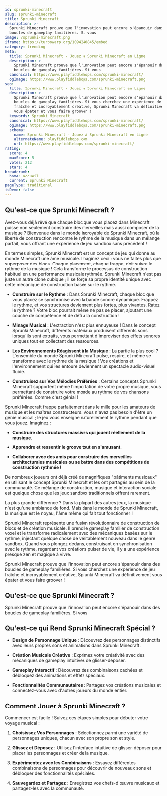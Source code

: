 ```yaml
---
id: sprunki-minecraft
slug: sprunki-minecraft
title: Sprunki Minecraft
description: >-
  Sprunki Minecraft prouve que l'innovation peut encore s'épanouir dans des
  boucles de gameplay familières. Si vous
image: /sprunki-minecraft.png
iframe: https://turbowarp.org/1094240845/embed
category: trending
meta:
  title: Sprunki Minecraft - Jouez à Sprunki Minecraft en Ligne
  description: >-
    Sprunki Minecraft prouve que l'innovation peut encore s'épanouir dans des
    boucles de gameplay familières. Si vous
  canonical: https://www.playfiddlebops.com/sprunki-minecraft/
  ogImage: https://www.playfiddlebops.com/sprunki-minecraft.png
seo:
  title: Sprunki Minecraft - Jouez à Sprunki Minecraft en Ligne
  description: >-
    Sprunki Minecraft prouve que l'innovation peut encore s'épanouir dans des
    boucles de gameplay familières. Si vous cherchez une expérience de jeu
    fraîche et incroyablement créative, Sprunki Minecraft va définitivement
    vous épater et vous faire groover !
  keywords: Sprunki Minecraft
  canonical: https://www.playfiddlebops.com/sprunki-minecraft/
  ogImage: https://www.playfiddlebops.com/sprunki-minecraft.png
  schema:
    name: Sprunki Minecraft - Jouez à Sprunki Minecraft en Ligne
    alternateName: playfiddlebops.com
    url: https://www.playfiddlebops.com/sprunki-minecraft/
rating:
  score: 4
  maxScore: 5
  votes: 212
  stars: 4
breadcrumb:
  home: accueil
  current: Sprunki Minecraft
pageType: traditional
isDemo: false
---
```


## Qu'est-ce que Sprunki Minecraft ?

Avez-vous déjà rêvé que chaque bloc que vous placez dans Minecraft puisse non seulement construire des merveilles mais aussi composer de la musique ? Bienvenue dans le monde incroyable de Sprunki Minecraft, où la liberté de construction rencontre le rythme de la musique dans un mélange parfait, vous offrant une expérience de jeu sandbox sans précédent !

En termes simples, Sprunki Minecraft est un concept de jeu qui donne au monde Minecraft une âme musicale. Imaginez ceci : vous ne faites plus que superposer des blocs. Chaque placement, chaque frappe, doit suivre le rythme de la musique ! Cela transforme le processus de construction habituel en une performance musicale rythmée. Sprunki Minecraft n'est pas juste un autre clone cubique ; il se forge sa propre identité unique avec cette mécanique de construction basée sur le rythme.

- **Construire sur le Rythme** : Dans Sprunki Minecraft, chaque bloc que vous placez se synchronise avec la bande sonore dynamique. Frappez le rythme, et vos structures deviennent plus fortes, plus vivantes. Ratez le rythme ? Votre bloc pourrait même ne pas se placer, ajoutant une couche de compétence et de défi à la construction !

- **Minage Musical** : L'extraction n'est plus ennuyeuse ! Dans le concept Sprunki Minecraft, différents matériaux produisent différents sons lorsqu'ils sont extraits, vous permettant d'improviser des effets sonores uniques tout en collectant des ressources.

- **Les Environnements Réagissent à la Musique** : La partie la plus cool ? L'ensemble du monde Sprunki Minecraft pulse, respire, et même se transforme avec le rythme de la musique ! Vos créations et l'environnement qui les entoure deviennent un spectacle audio-visuel fluide.

- **Construisez sur Vos Mélodies Préférées** : Certains concepts Sprunki Minecraft supportent même l'importation de votre propre musique, vous permettant de construire votre monde au rythme de vos chansons préférées. Comme c'est génial !

Sprunki Minecraft frappe parfaitement dans le mille pour les amateurs de musique et les maîtres constructeurs. Vous n'avez pas besoin d'être un génie musical ; le jeu vous enseigne naturellement le rythme pendant que vous jouez. Imaginez :

- **Construire des structures massives qui jouent réellement de la musique**.

- **Apprendre et ressentir le groove tout en s'amusant**.

- **Collaborer avec des amis pour construire des merveilles architecturales musicales ou se battre dans des compétitions de construction rythmée !**

De nombreux joueurs ont déjà créé de magnifiques "bâtiments musicaux" en utilisant le concept Sprunki Minecraft et les ont partagés au sein de la communauté. Ce mélange de construction, musique et interaction sociale est quelque chose que les jeux sandbox traditionnels offrent rarement.

La plus grande différence ? Dans la plupart des autres jeux, la musique n'est qu'une ambiance de fond. Mais dans le monde de Sprunki Minecraft, la musique est le noyau, l'âme même qui fait tout fonctionner !

Sprunki Minecraft représente une fusion révolutionnaire de construction de blocs et de création musicale. Il prend le gameplay familier de construction voxel et le transforme radicalement avec des mécaniques basées sur le rythme, injectant quelque chose de véritablement nouveau dans le genre sandbox. Quand vous plongez dedans, construisant en synchronisation avec le rythme, regardant vos créations pulser de vie, il y a une expérience presque zen et magique à vivre.

Sprunki Minecraft prouve que l'innovation peut encore s'épanouir dans des boucles de gameplay familières. Si vous cherchez une expérience de jeu fraîche et incroyablement créative, Sprunki Minecraft va définitivement vous épater et vous faire groover !

## Qu'est-ce que Sprunki Minecraft ?

Sprunki Minecraft prouve que l'innovation peut encore s'épanouir dans des boucles de gameplay familières. Si vous

## Qu'est-ce qui Rend Sprunki Minecraft Spécial ?

- **Design de Personnage Unique** : Découvrez des personnages distinctifs avec leurs propres sons et animations dans Sprunki Minecraft.

- **Création Musicale Créative** : Exprimez votre créativité avec des mécaniques de gameplay intuitives de glisser-déposer.

- **Gameplay Interactif** : Découvrez des combinaisons cachées et débloquez des animations et effets spéciaux.

- **Fonctionnalités Communautaires** : Partagez vos créations musicales et connectez-vous avec d'autres joueurs du monde entier.

## Comment Jouer à Sprunki Minecraft ?

Commencer est facile ! Suivez ces étapes simples pour débuter votre voyage musical :

1. **Choisissez Vos Personnages** : Sélectionnez parmi une variété de personnages uniques, chacun avec son propre son et style.

1. **Glissez et Déposez** : Utilisez l'interface intuitive de glisser-déposer pour placer les personnages et créer de la musique.

1. **Expérimentez avec les Combinaisons** : Essayez différentes combinaisons de personnages pour découvrir de nouveaux sons et débloquer des fonctionnalités spéciales.

1. **Sauvegardez et Partagez** : Enregistrez vos chefs-d'œuvre musicaux et partagez-les avec la communauté.
